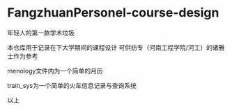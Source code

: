 # FangzhuanPersonel-course-design

年轻人的第一款学术垃圾

本仓库用于记录在下大学期间的课程设计
可供纺专（河南工程学院/河工）的诸雅士作为参考




menology文件内为一个简单的月历

train_sys为一个简单的火车信息记录与查询系统



以上
